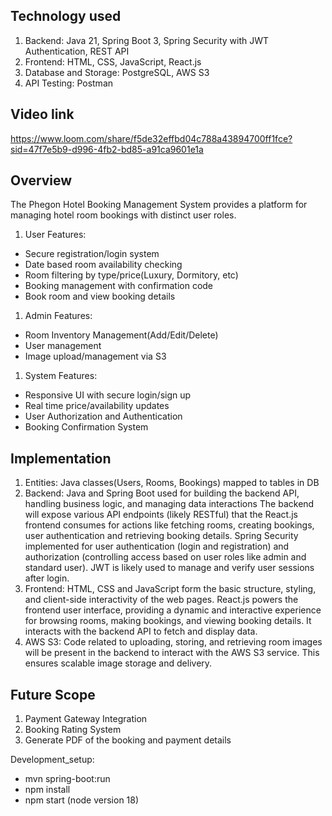 ## Technology used

1. Backend: Java 21, Spring Boot 3, Spring Security with JWT Authentication, REST API
2. Frontend: HTML, CSS, JavaScript, React.js
3. Database and Storage: PostgreSQL, AWS S3
4. API Testing: Postman

## Video link

<https://www.loom.com/share/f5de32effbd04c788a43894700ff1fce?sid=47f7e5b9-d996-4fb2-bd85-a91ca9601e1a>

## Overview

The Phegon Hotel Booking Management System provides a platform for managing hotel room bookings with distinct user roles.

1. User Features:

- Secure registration/login system
- Date based room availability checking
- Room filtering by type/price(Luxury, Dormitory, etc)
- Booking management with confirmation code
- Book room and view booking details


1. Admin Features:

- Room Inventory Management(Add/Edit/Delete)
- User management
- Image upload/management via S3

1. System Features:

- Responsive UI with secure login/sign up
- Real time price/availability updates
- User Authorization and Authentication
- Booking Confirmation System

## Implementation

1. Entities: Java classes(Users, Rooms, Bookings) mapped to tables in DB
2. Backend: Java and Spring Boot used for building the backend API, handling business logic, and managing data interactions The backend will expose various API endpoints (likely RESTful) that the React.js frontend consumes for actions like fetching rooms, creating bookings, user authentication and retrieving booking details. Spring Security implemented for user authentication (login and registration) and authorization (controlling access based on user roles like admin and standard user). JWT is likely used to manage and verify user sessions after login.
3. Frontend: HTML, CSS and JavaScript form the basic structure, styling, and client-side interactivity of the web pages. React.js powers the frontend user interface, providing a dynamic and interactive experience for browsing rooms, making bookings, and viewing booking details. It interacts with the backend API to fetch and display data.
4. AWS S3: Code related to uploading, storing, and retrieving room images will be present in the backend to interact with the AWS S3 service. This ensures scalable image storage and delivery.

## Future Scope

1. Payment Gateway Integration
2. Booking Rating System
3. Generate PDF of the booking and payment details


Development_setup:
- mvn spring-boot:run
- npm install
- npm start (node version 18)
